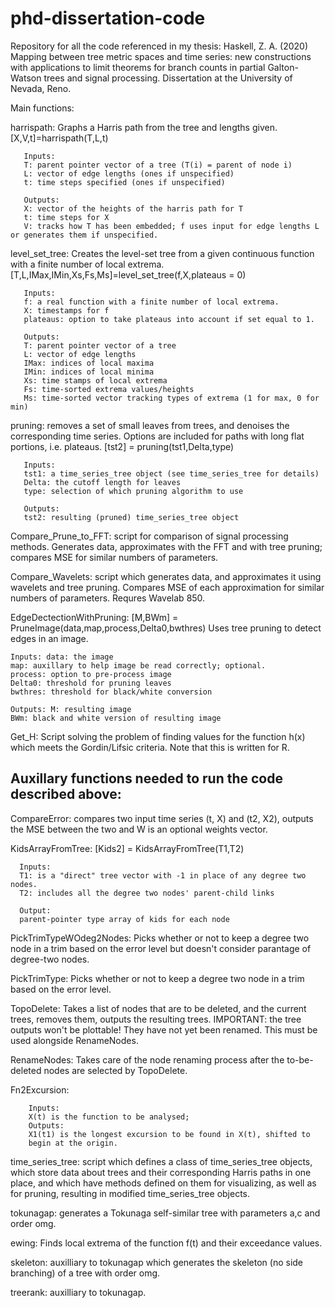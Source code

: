 # phd-dissertation-code
Repository for all the code referenced in my thesis:  Haskell, Z. A. (2020) Mapping between tree metric spaces and time series: new constructions with applications to limit theorems for branch counts in partial Galton-Watson trees and signal processing. Dissertation at the University of Nevada, Reno.

Main functions:

harrispath: Graphs a Harris path from the tree and lengths given.
[X,V,t]=harrispath(T,L,t) 

       Inputs:
       T: parent pointer vector of a tree (T(i) = parent of node i)
       L: vector of edge lengths (ones if unspecified)
       t: time steps specified (ones if unspecified)
       
       Outputs:
       X: vector of the heights of the harris path for T
       t: time steps for X
       V: tracks how T has been embedded; f uses input for edge lengths L or generates them if unspecified.


level_set_tree: Creates the level-set tree from a given continuous function with a finite number of local extrema. 
[T,L,IMax,IMin,Xs,Fs,Ms]=level_set_tree(f,X,plateaus = 0)

       Inputs: 
       f: a real function with a finite number of local extrema.
       X: timestamps for f
       plateaus: option to take plateaus into account if set equal to 1.
       
       Outputs: 
       T: parent pointer vector of a tree
       L: vector of edge lengths
       IMax: indices of local maxima
       IMin: indices of local minima
       Xs: time stamps of local extrema
       Fs: time-sorted extrema values/heights
       Ms: time-sorted vector tracking types of extrema (1 for max, 0 for min)
       
pruning: removes a set of small leaves from trees, and denoises the corresponding time series. Options are included for paths with long flat portions, i.e. plateaus.
[tst2] = pruning(tst1,Delta,type) 

       Inputs: 
       tst1: a time_series_tree object (see time_series_tree for details)
       Delta: the cutoff length for leaves
       type: selection of which pruning algorithm to use 
       
       Outputs:
       tst2: resulting (pruned) time_series_tree object
       
Compare_Prune_to_FFT: script for comparison of signal processing methods. Generates data, approximates with the FFT and with tree pruning; compares MSE for similar numbers
of parameters.

Compare_Wavelets: script which generates data, and approximates it using wavelets and tree pruning. Compares MSE of each approximation for similar numbers of parameters. 
Requres Wavelab 850.

EdgeDectectionWithPruning: [M,BWm] = PruneImage(data,map,process,Delta0,bwthres)
Uses tree pruning to detect edges in an image.

    Inputs: data: the image
    map: auxillary to help image be read correctly; optional.
    process: option to pre-process image
    Delta0: threshold for pruning leaves
    bwthres: threshold for black/white conversion
    
    Outputs: M: resulting image
    BWm: black and white version of resulting image
    
 
Get_H: Script solving the problem of finding values for the function h(x) which meets the Gordin/Lifsic criteria.  Note that this is written for R.

Auxillary functions needed to run the code described above:
------------------------------------------------------------

CompareError: compares two input time series (t, X) and (t2, X2), outputs the MSE between the two and W is an optional weights vector. 

KidsArrayFromTree: [Kids2] = KidsArrayFromTree(T1,T2)

      Inputs: 
      T1: is a "direct" tree vector with -1 in place of any degree two nodes.
      T2: includes all the degree two nodes' parent-child links
      
      Output: 
      parent-pointer type array of kids for each node

PickTrimTypeWOdeg2Nodes: Picks whether or not to keep a degree two node in a trim based on the error level but doesn't consider parantage of degree-two nodes.

PickTrimType: Picks whether or not to keep a degree two node in a trim based on the error level.

TopoDelete: Takes a list of nodes that are to be deleted, and the current trees, removes them, outputs the resulting trees. IMPORTANT: the tree outputs won't be plottable! They have not yet been renamed. This must be used alongside RenameNodes.

RenameNodes: Takes care of the node renaming process after the to-be-deleted nodes are selected by TopoDelete.

Fn2Excursion: 

        Inputs:
        X(t) is the function to be analysed;
        Outputs:
        X1(t1) is the longest excursion to be found in X(t), shifted to
        begin at the origin.

time_series_tree: script which defines a class of time_series_tree objects, which store data about trees
 and their corresponding Harris paths in one place, and which have methods defined on them for visualizing, as well as for pruning, resulting in modified time_series_tree objects.

tokunagap: generates a Tokunaga self-similar tree with parameters a,c and order omg.

ewing: Finds local extrema of the function f(t) and their exceedance values.

skeleton: auxilliary to tokunagap which generates the skeleton (no side branching) of a tree with order omg.

treerank: auxilliary to tokunagap.
